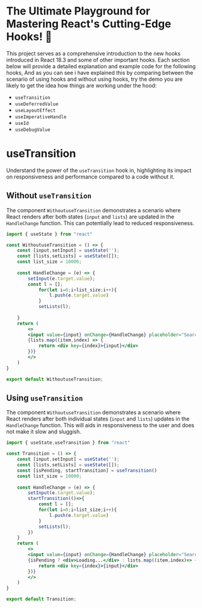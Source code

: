 # The Ultimate Playground for Mastering React's Cutting-Edge Hooks! 🚀

This project serves as a comprehensive introduction to the new hooks introduced in React 18.3 and some of other important hooks. Each section below will provide a detailed explanation and example code for the following hooks, And as you can see i have explained this by comparing between the scenario of using hooks and without using hooks, try the demo you are likely to get the idea how things are working under the hood:

- `useTransition`
- `useDeferredValue`
- `useLayoutEffect`
- `useImperativeHandle`
- `useId`
- `useDebugValue`

# useTransition

Understand the power of the `useTransition` hook in, highlighting its impact on responsiveness and performance compared to a code without it.

## Without `useTransition`

The component `WithoutuseTransition` demonstrates a scenario where React renders after both states (`input` and `lists`) are updated in the `HandleChange` function. This can potentially lead to reduced responsiveness.

```jsx
import { useState } from "react"

const WithoutuseTransition = () => {
    const [input,setInput] = useState('');
    const [lists,setLists] = useState([]); 
    const list_size = 10000;
    
    const HandleChange = (e) => {
        setInput(e.target.value);
        const l = [];
            for(let i=0;i<list_size;i++){
                l.push(e.target.value)
            }
            setLists(l);
       
    }
    return ( 
        <>
        <input value={input} onChange={HandleChange} placeholder="Search here..."/>
        {lists.map((item,index) => {
            return <div key={index}>{input}</div>
        })}
        </>
    )
}

export default WithoutuseTransition;
```
## Using `useTransition`

The component `WithoutuseTransition` demonstrates a scenario where React renders after both individual states (`input` and `lists`) updates in the `HandleChange` function. This will aids in responsiveness to the user and does not make it slow and sluggish. 

```jsx
import { useState,useTransition } from "react"

const Transition = () => {
    const [input,setInput] = useState('');
    const [lists,setLists] = useState([]);
    const [isPending, startTransition] = useTransition()
    const list_size = 10000;
    
    const HandleChange = (e) => {
        setInput(e.target.value);
        startTransition(()=>{
            const l = [];
            for(let i=0;i<list_size;i++){
                l.push(e.target.value)
            }
            setLists(l);
        })
    }
    return ( 
        <>
        <input value={input} onChange={HandleChange} placeholder="Search here..."/>
        {isPending ? <div>Loading...</div> : lists.map((item,index)=> {
            return <div key={index}>{input}</div>
        })}
        </>
    )
}

export default Transition;
```

